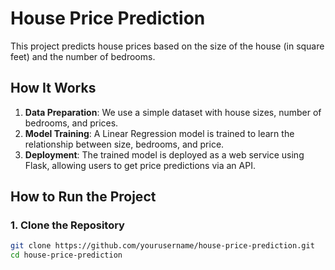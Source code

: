 # House Price Prediction

This project predicts house prices based on the size of the house (in square feet) and the number of bedrooms.

## **How It Works**

1. **Data Preparation**: We use a simple dataset with house sizes, number of bedrooms, and prices.
2. **Model Training**: A Linear Regression model is trained to learn the relationship between size, bedrooms, and price.
3. **Deployment**: The trained model is deployed as a web service using Flask, allowing users to get price predictions via an API.

## **How to Run the Project**

### **1. Clone the Repository**

```bash
git clone https://github.com/yourusername/house-price-prediction.git
cd house-price-prediction
